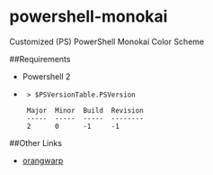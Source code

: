 # powershell-monokai
Customized (PS) PowerShell Monokai Color Scheme

##Requirements

* Powershell 2
 * ```
 	> $PSVersionTable.PSVersion
	
	Major  Minor  Build  Revision
	-----  -----  -----  --------
	2      0      -1     -1

 	```

##Other Links

* [orangwarp](https://github.com/orangewarp/posh-monokai)